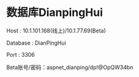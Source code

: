 # 数据库DianpingHui


 Host : 10.1.101.168(线上)/10.1.77.69(Beta)
 
 Database : DianPingHui
 
 Port : 3306


Beta账号/密码：aspnet_dianping/dp!@OpQW34bn
